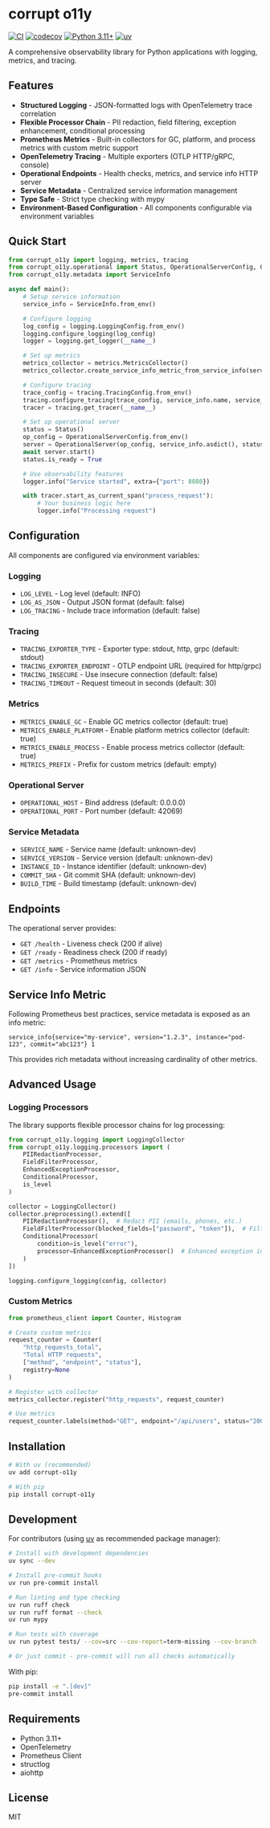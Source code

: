 # corrupt o11y

[![CI](https://github.com/corruptmane/corrupt-o11y-py/actions/workflows/ci.yml/badge.svg)](https://github.com/corruptmane/corrupt-o11y-py/actions/workflows/ci.yml)
[![codecov](https://codecov.io/gh/mykyta/corrupt-o11y-py/branch/main/graph/badge.svg)](https://codecov.io/gh/mykyta/corrupt-o11y-py)
[![Python 3.11+](https://img.shields.io/badge/python-3.11+-blue.svg)](https://www.python.org/downloads/)
[![uv](https://img.shields.io/endpoint?url=https://raw.githubusercontent.com/astral-sh/uv/main/assets/badge/v0.json)](https://github.com/astral-sh/uv)

A comprehensive observability library for Python applications with logging, metrics, and tracing.

## Features

- **Structured Logging** - JSON-formatted logs with OpenTelemetry trace correlation
- **Flexible Processor Chain** - PII redaction, field filtering, exception enhancement, conditional processing
- **Prometheus Metrics** - Built-in collectors for GC, platform, and process metrics with custom metric support
- **OpenTelemetry Tracing** - Multiple exporters (OTLP HTTP/gRPC, console)
- **Operational Endpoints** - Health checks, metrics, and service info HTTP server
- **Service Metadata** - Centralized service information management
- **Type Safe** - Strict type checking with mypy
- **Environment-Based Configuration** - All components configurable via environment variables

## Quick Start

```python
from corrupt_o11y import logging, metrics, tracing
from corrupt_o11y.operational import Status, OperationalServerConfig, OperationalServer
from corrupt_o11y.metadata import ServiceInfo

async def main():
    # Setup service information
    service_info = ServiceInfo.from_env()

    # Configure logging
    log_config = logging.LoggingConfig.from_env()
    logging.configure_logging(log_config)
    logger = logging.get_logger(__name__)

    # Set up metrics
    metrics_collector = metrics.MetricsCollector()
    metrics_collector.create_service_info_metric_from_service_info(service_info)

    # Configure tracing
    trace_config = tracing.TracingConfig.from_env()
    tracing.configure_tracing(trace_config, service_info.name, service_info.version)
    tracer = tracing.get_tracer(__name__)

    # Set up operational server
    status = Status()
    op_config = OperationalServerConfig.from_env()
    server = OperationalServer(op_config, service_info.asdict(), status, metrics_collector)
    await server.start()
    status.is_ready = True

    # Use observability features
    logger.info("Service started", extra={"port": 8080})

    with tracer.start_as_current_span("process_request"):
        # Your business logic here
        logger.info("Processing request")
```

## Configuration

All components are configured via environment variables:

### Logging
- `LOG_LEVEL` - Log level (default: INFO)
- `LOG_AS_JSON` - Output JSON format (default: false)
- `LOG_TRACING` - Include trace information (default: false)

### Tracing
- `TRACING_EXPORTER_TYPE` - Exporter type: stdout, http, grpc (default: stdout)
- `TRACING_EXPORTER_ENDPOINT` - OTLP endpoint URL (required for http/grpc)
- `TRACING_INSECURE` - Use insecure connection (default: false)
- `TRACING_TIMEOUT` - Request timeout in seconds (default: 30)

### Metrics
- `METRICS_ENABLE_GC` - Enable GC metrics collector (default: true)
- `METRICS_ENABLE_PLATFORM` - Enable platform metrics collector (default: true)
- `METRICS_ENABLE_PROCESS` - Enable process metrics collector (default: true)
- `METRICS_PREFIX` - Prefix for custom metrics (default: empty)

### Operational Server
- `OPERATIONAL_HOST` - Bind address (default: 0.0.0.0)
- `OPERATIONAL_PORT` - Port number (default: 42069)

### Service Metadata
- `SERVICE_NAME` - Service name (default: unknown-dev)
- `SERVICE_VERSION` - Service version (default: unknown-dev)
- `INSTANCE_ID` - Instance identifier (default: unknown-dev)
- `COMMIT_SHA` - Git commit SHA (default: unknown-dev)
- `BUILD_TIME` - Build timestamp (default: unknown-dev)

## Endpoints

The operational server provides:

- `GET /health` - Liveness check (200 if alive)
- `GET /ready` - Readiness check (200 if ready)
- `GET /metrics` - Prometheus metrics
- `GET /info` - Service information JSON

## Service Info Metric

Following Prometheus best practices, service metadata is exposed as an info metric:

```prometheus
service_info{service="my-service", version="1.2.3", instance="pod-123", commit="abc123"} 1
```

This provides rich metadata without increasing cardinality of other metrics.

## Advanced Usage

### Logging Processors

The library supports flexible processor chains for log processing:

```python
from corrupt_o11y.logging import LoggingCollector
from corrupt_o11y.logging.processors import (
    PIIRedactionProcessor,
    FieldFilterProcessor,
    EnhancedExceptionProcessor,
    ConditionalProcessor,
    is_level
)

collector = LoggingCollector()
collector.preprocessing().extend([
    PIIRedactionProcessor(),  # Redact PII (emails, phones, etc.)
    FieldFilterProcessor(blocked_fields=["password", "token"]),  # Filter sensitive fields
    ConditionalProcessor(
        condition=is_level("error"),
        processor=EnhancedExceptionProcessor()  # Enhanced exception info for errors
    )
])

logging.configure_logging(config, collector)
```

### Custom Metrics

```python
from prometheus_client import Counter, Histogram

# Create custom metrics
request_counter = Counter(
    "http_requests_total",
    "Total HTTP requests",
    ["method", "endpoint", "status"],
    registry=None
)

# Register with collector
metrics_collector.register("http_requests", request_counter)

# Use metrics
request_counter.labels(method="GET", endpoint="/api/users", status="200").inc()
```

## Installation

```bash
# With uv (recommended)
uv add corrupt-o11y
```

```bash
# With pip
pip install corrupt-o11y
```

## Development

For contributors (using [uv](https://docs.astral.sh/uv/) as recommended package manager):

```bash
# Install with development dependencies
uv sync --dev

# Install pre-commit hooks
uv run pre-commit install

# Run linting and type checking
uv run ruff check
uv run ruff format --check
uv run mypy

# Run tests with coverage
uv run pytest tests/ --cov=src --cov-report=term-missing --cov-branch

# Or just commit - pre-commit will run all checks automatically
```

With pip:
```bash
pip install -e ".[dev]"
pre-commit install
```

## Requirements

- Python 3.11+
- OpenTelemetry
- Prometheus Client
- structlog
- aiohttp

## License

MIT
